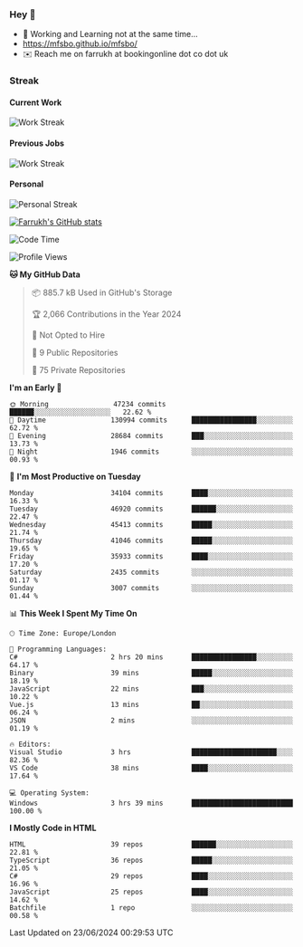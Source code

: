 ### Hey 👋

- 🏃 Working and Learning not at the same time...
- https://mfsbo.github.io/mfsbo/
- ✉️ Reach me on farrukh at bookingonline dot co dot uk

### Streak
#### Current Work
![Work Streak](https://streak-stats.demolab.com/?user=mfsbo)
#### Previous Jobs
![Work Streak](https://streak-stats.demolab.com/?user=farrukhcw)
#### Personal
![Personal Streak](https://streak-stats.demolab.com/?user=farrukhsubhani)

[![Farrukh's GitHub stats](https://github-readme-stats.vercel.app/api?username=mfsbo&hide=stars&count_private=true)](https://github.com/mfsbo/)

<!--START_SECTION:waka-->
![Code Time](http://img.shields.io/badge/Code%20Time-641%20hrs%208%20mins-blue)

![Profile Views](http://img.shields.io/badge/Profile%20Views-14-blue)

**🐱 My GitHub Data** 

> 📦 885.7 kB Used in GitHub's Storage 
 > 
> 🏆 2,066 Contributions in the Year 2024
 > 
> 🚫 Not Opted to Hire
 > 
> 📜 9 Public Repositories 
 > 
> 🔑 75 Private Repositories 
 > 
**I'm an Early 🐤** 

```text
🌞 Morning                47234 commits       ██████░░░░░░░░░░░░░░░░░░░   22.62 % 
🌆 Daytime                130994 commits      ████████████████░░░░░░░░░   62.72 % 
🌃 Evening                28684 commits       ███░░░░░░░░░░░░░░░░░░░░░░   13.73 % 
🌙 Night                  1946 commits        ░░░░░░░░░░░░░░░░░░░░░░░░░   00.93 % 
```
📅 **I'm Most Productive on Tuesday** 

```text
Monday                   34104 commits       ████░░░░░░░░░░░░░░░░░░░░░   16.33 % 
Tuesday                  46920 commits       ██████░░░░░░░░░░░░░░░░░░░   22.47 % 
Wednesday                45413 commits       █████░░░░░░░░░░░░░░░░░░░░   21.74 % 
Thursday                 41046 commits       █████░░░░░░░░░░░░░░░░░░░░   19.65 % 
Friday                   35933 commits       ████░░░░░░░░░░░░░░░░░░░░░   17.20 % 
Saturday                 2435 commits        ░░░░░░░░░░░░░░░░░░░░░░░░░   01.17 % 
Sunday                   3007 commits        ░░░░░░░░░░░░░░░░░░░░░░░░░   01.44 % 
```


📊 **This Week I Spent My Time On** 

```text
🕑︎ Time Zone: Europe/London

💬 Programming Languages: 
C#                       2 hrs 20 mins       ████████████████░░░░░░░░░   64.17 % 
Binary                   39 mins             █████░░░░░░░░░░░░░░░░░░░░   18.19 % 
JavaScript               22 mins             ███░░░░░░░░░░░░░░░░░░░░░░   10.22 % 
Vue.js                   13 mins             ██░░░░░░░░░░░░░░░░░░░░░░░   06.24 % 
JSON                     2 mins              ░░░░░░░░░░░░░░░░░░░░░░░░░   01.19 % 

🔥 Editors: 
Visual Studio            3 hrs               █████████████████████░░░░   82.36 % 
VS Code                  38 mins             ████░░░░░░░░░░░░░░░░░░░░░   17.64 % 

💻 Operating System: 
Windows                  3 hrs 39 mins       █████████████████████████   100.00 % 
```

**I Mostly Code in HTML** 

```text
HTML                     39 repos            ██████░░░░░░░░░░░░░░░░░░░   22.81 % 
TypeScript               36 repos            █████░░░░░░░░░░░░░░░░░░░░   21.05 % 
C#                       29 repos            ████░░░░░░░░░░░░░░░░░░░░░   16.96 % 
JavaScript               25 repos            ████░░░░░░░░░░░░░░░░░░░░░   14.62 % 
Batchfile                1 repo              ░░░░░░░░░░░░░░░░░░░░░░░░░   00.58 % 
```




 Last Updated on 23/06/2024 00:29:53 UTC
<!--END_SECTION:waka-->
<!--
**mfsbo/mfsbo** is a ✨ _special_ ✨ repository because its `README.md` (this file) appears on your GitHub profile.

Here are some ideas to get you started:

- 🔭 I’m currently working on ...
- 🌱 I’m currently learning ...
- 👯 I’m looking to collaborate on ...
- 🤔 I’m looking for help with ...
- 💬 Ask me about ...
- 📫 How to reach me: ...
- 😄 Pronouns: ...
- ⚡ Fun fact: ...
-->
